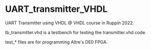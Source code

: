 # UART_transmitter_VHDL
UART Transmitter using VHDL @ VHDL course in Ruppin 2022. 

tb_transmitter.vhd is a testbench for testing the transmitter.vhd code.

test_* files are for programming Altre's DE0 FPGA.
